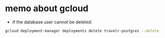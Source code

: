 # memo about gcloud

- If the database user cannot be deleted:

```sh
gcloud deployment-manager deployments delete travelr-postgres --delete-policy=ABANDON
```
